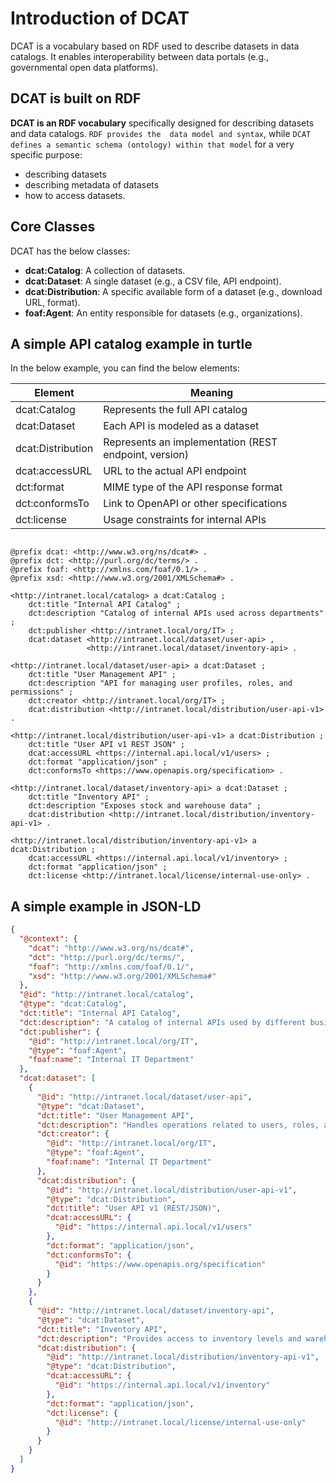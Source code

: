 # Introduction of DCAT

DCAT is a vocabulary based on RDF used to describe datasets in data catalogs. It enables interoperability between data portals (e.g., governmental open data platforms).



## **DCAT is built on RDF**

**DCAT is an RDF vocabulary** specifically designed for describing datasets and data catalogs. `RDF provides the 
data model and syntax`, while `DCAT defines a semantic schema (ontology) within that model` for a very specific 
purpose:
- describing datasets
- describing metadata of datasets
- how to access datasets.

## Core Classes

DCAT has the below classes:

- **dcat:Catalog**: A collection of datasets.
- **dcat:Dataset**: A single dataset (e.g., a CSV file, API endpoint).
- **dcat:Distribution**: A specific available form of a dataset (e.g., download URL, format).
- **foaf:Agent**: An entity responsible for datasets (e.g., organizations).


## A simple API catalog example in turtle
In the below example, you can find the below elements:

|Element|	Meaning|
|-------|----------|
|dcat:Catalog|	Represents the full API catalog|
|dcat:Dataset|	Each API is modeled as a dataset|
|dcat:Distribution|	Represents an implementation (REST endpoint, version)|
|dcat:accessURL|	URL to the actual API endpoint|
|dct:format|	MIME type of the API response format|
|dct:conformsTo|	Link to OpenAPI or other specifications|
|dct:license|	Usage constraints for internal APIs|

```text

@prefix dcat: <http://www.w3.org/ns/dcat#> .
@prefix dct: <http://purl.org/dc/terms/> .
@prefix foaf: <http://xmlns.com/foaf/0.1/> .
@prefix xsd: <http://www.w3.org/2001/XMLSchema#> .

<http://intranet.local/catalog> a dcat:Catalog ;
    dct:title "Internal API Catalog" ;
    dct:description "Catalog of internal APIs used across departments" ;
    dct:publisher <http://intranet.local/org/IT> ;
    dcat:dataset <http://intranet.local/dataset/user-api> ,
                 <http://intranet.local/dataset/inventory-api> .

<http://intranet.local/dataset/user-api> a dcat:Dataset ;
    dct:title "User Management API" ;
    dct:description "API for managing user profiles, roles, and permissions" ;
    dct:creator <http://intranet.local/org/IT> ;
    dcat:distribution <http://intranet.local/distribution/user-api-v1> .

<http://intranet.local/distribution/user-api-v1> a dcat:Distribution ;
    dct:title "User API v1 REST JSON" ;
    dcat:accessURL <https://internal.api.local/v1/users> ;
    dct:format "application/json" ;
    dct:conformsTo <https://www.openapis.org/specification> .

<http://intranet.local/dataset/inventory-api> a dcat:Dataset ;
    dct:title "Inventory API" ;
    dct:description "Exposes stock and warehouse data" ;
    dcat:distribution <http://intranet.local/distribution/inventory-api-v1> .

<http://intranet.local/distribution/inventory-api-v1> a dcat:Distribution ;
    dcat:accessURL <https://internal.api.local/v1/inventory> ;
    dct:format "application/json" ;
    dct:license <http://intranet.local/license/internal-use-only> .

```

## A simple example in JSON-LD

```json
{
  "@context": {
    "dcat": "http://www.w3.org/ns/dcat#",
    "dct": "http://purl.org/dc/terms/",
    "foaf": "http://xmlns.com/foaf/0.1/",
    "xsd": "http://www.w3.org/2001/XMLSchema#"
  },
  "@id": "http://intranet.local/catalog",
  "@type": "dcat:Catalog",
  "dct:title": "Internal API Catalog",
  "dct:description": "A catalog of internal APIs used by different business units",
  "dct:publisher": {
    "@id": "http://intranet.local/org/IT",
    "@type": "foaf:Agent",
    "foaf:name": "Internal IT Department"
  },
  "dcat:dataset": [
    {
      "@id": "http://intranet.local/dataset/user-api",
      "@type": "dcat:Dataset",
      "dct:title": "User Management API",
      "dct:description": "Handles operations related to users, roles, and permissions",
      "dct:creator": {
        "@id": "http://intranet.local/org/IT",
        "@type": "foaf:Agent",
        "foaf:name": "Internal IT Department"
      },
      "dcat:distribution": {
        "@id": "http://intranet.local/distribution/user-api-v1",
        "@type": "dcat:Distribution",
        "dct:title": "User API v1 (REST/JSON)",
        "dcat:accessURL": {
          "@id": "https://internal.api.local/v1/users"
        },
        "dct:format": "application/json",
        "dct:conformsTo": {
          "@id": "https://www.openapis.org/specification"
        }
      }
    },
    {
      "@id": "http://intranet.local/dataset/inventory-api",
      "@type": "dcat:Dataset",
      "dct:title": "Inventory API",
      "dct:description": "Provides access to inventory levels and warehouse tracking",
      "dcat:distribution": {
        "@id": "http://intranet.local/distribution/inventory-api-v1",
        "@type": "dcat:Distribution",
        "dcat:accessURL": {
          "@id": "https://internal.api.local/v1/inventory"
        },
        "dct:format": "application/json",
        "dct:license": {
          "@id": "http://intranet.local/license/internal-use-only"
        }
      }
    }
  ]
}

```